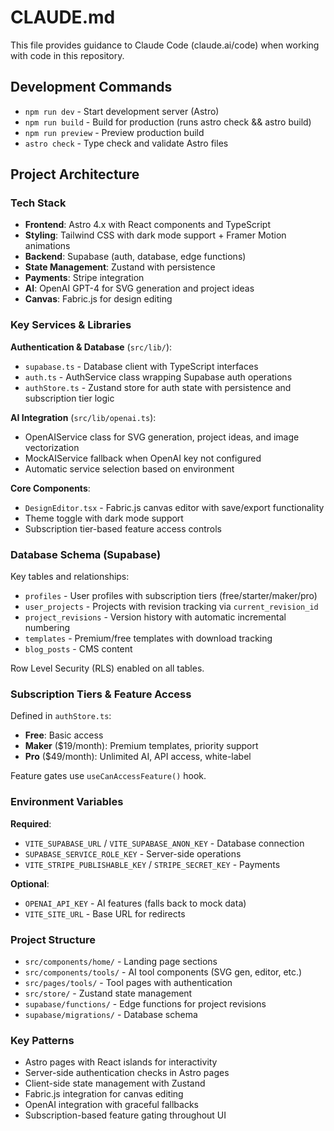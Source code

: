 # CLAUDE.md

This file provides guidance to Claude Code (claude.ai/code) when working with code in this repository.

## Development Commands

- `npm run dev` - Start development server (Astro)
- `npm run build` - Build for production (runs astro check && astro build)
- `npm run preview` - Preview production build
- `astro check` - Type check and validate Astro files

## Project Architecture

### Tech Stack
- **Frontend**: Astro 4.x with React components and TypeScript
- **Styling**: Tailwind CSS with dark mode support + Framer Motion animations
- **Backend**: Supabase (auth, database, edge functions)
- **State Management**: Zustand with persistence
- **Payments**: Stripe integration
- **AI**: OpenAI GPT-4 for SVG generation and project ideas
- **Canvas**: Fabric.js for design editing

### Key Services & Libraries

**Authentication & Database** (`src/lib/`):
- `supabase.ts` - Database client with TypeScript interfaces
- `auth.ts` - AuthService class wrapping Supabase auth operations
- `authStore.ts` - Zustand store for auth state with persistence and subscription tier logic

**AI Integration** (`src/lib/openai.ts`):
- OpenAIService class for SVG generation, project ideas, and image vectorization
- MockAIService fallback when OpenAI key not configured
- Automatic service selection based on environment

**Core Components**:
- `DesignEditor.tsx` - Fabric.js canvas editor with save/export functionality
- Theme toggle with dark mode support
- Subscription tier-based feature access controls

### Database Schema (Supabase)

Key tables and relationships:
- `profiles` - User profiles with subscription tiers (free/starter/maker/pro)
- `user_projects` - Projects with revision tracking via `current_revision_id`
- `project_revisions` - Version history with automatic incremental numbering
- `templates` - Premium/free templates with download tracking
- `blog_posts` - CMS content

Row Level Security (RLS) enabled on all tables.

### Subscription Tiers & Feature Access

Defined in `authStore.ts`:
- **Free**: Basic access
- **Maker** ($19/month): Premium templates, priority support
- **Pro** ($49/month): Unlimited AI, API access, white-label

Feature gates use `useCanAccessFeature()` hook.

### Environment Variables

**Required**:
- `VITE_SUPABASE_URL` / `VITE_SUPABASE_ANON_KEY` - Database connection
- `SUPABASE_SERVICE_ROLE_KEY` - Server-side operations
- `VITE_STRIPE_PUBLISHABLE_KEY` / `STRIPE_SECRET_KEY` - Payments

**Optional**:
- `OPENAI_API_KEY` - AI features (falls back to mock data)
- `VITE_SITE_URL` - Base URL for redirects

### Project Structure

- `src/components/home/` - Landing page sections
- `src/components/tools/` - AI tool components (SVG gen, editor, etc.)
- `src/pages/tools/` - Tool pages with authentication
- `src/store/` - Zustand state management
- `supabase/functions/` - Edge functions for project revisions
- `supabase/migrations/` - Database schema

### Key Patterns

- Astro pages with React islands for interactivity
- Server-side authentication checks in Astro pages
- Client-side state management with Zustand
- Fabric.js integration for canvas editing
- OpenAI integration with graceful fallbacks
- Subscription-based feature gating throughout UI